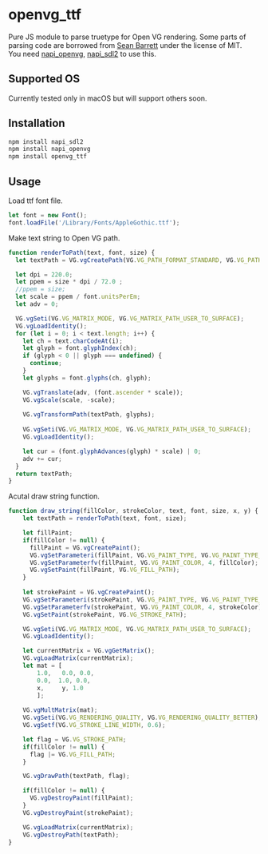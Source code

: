 # openvg_ttf

Pure JS module to parse truetype for Open VG rendering. Some parts of parsing code are borrowed from [Sean Barrett](https://github.com/nothings/stb/blob/master/stb_truetype.h) under the license of MIT.  
You need [napi_openvg](https://github.com/yubin1026/napi_openvg), [napi_sdl2](https://github.com/yubin1026/napi_sdl2) to use this.

## Supported OS
Currently tested only in macOS but will support others soon.


## Installation

```javascript
npm install napi_sdl2
npm install napi_openvg
npm install openvg_ttf
```

## Usage

Load ttf font file.
```javascript
let font = new Font();
font.loadFile('/Library/Fonts/AppleGothic.ttf');
```

Make text string to Open VG path.
```javascript
function renderToPath(text, font, size) {
  let textPath = VG.vgCreatePath(VG.VG_PATH_FORMAT_STANDARD, VG.VG_PATH_DATATYPE_F, 1.0, 0.0, 0, 0, VG.VG_PATH_CAPABILITY_ALL);

  let dpi = 220.0;
  let ppem = size * dpi / 72.0 ;
  //ppem = size;
  let scale = ppem / font.unitsPerEm;
  let adv = 0;

  VG.vgSeti(VG.VG_MATRIX_MODE, VG.VG_MATRIX_PATH_USER_TO_SURFACE);
  VG.vgLoadIdentity();
  for (let i = 0; i < text.length; i++) {
    let ch = text.charCodeAt(i);
    let glyph = font.glyphIndex(ch);
    if (glyph < 0 || glyph === undefined) {
      continue; 
    }
    let glyphs = font.glyphs(ch, glyph);

    VG.vgTranslate(adv, (font.ascender * scale));
    VG.vgScale(scale, -scale);
    
    VG.vgTransformPath(textPath, glyphs);
   
    VG.vgSeti(VG.VG_MATRIX_MODE, VG.VG_MATRIX_PATH_USER_TO_SURFACE);
    VG.vgLoadIdentity();

    let cur = (font.glyphAdvances(glyph) * scale) | 0;
    adv += cur;  
  }
  return textPath;
}
```

Acutal draw string function.
```javascript
function draw_string(fillColor, strokeColor, text, font, size, x, y) {
    let textPath = renderToPath(text, font, size);

    let fillPaint;
    if(fillColor != null) {
      fillPaint = VG.vgCreatePaint();
      VG.vgSetParameteri(fillPaint, VG.VG_PAINT_TYPE, VG.VG_PAINT_TYPE_COLOR);
      VG.vgSetParameterfv(fillPaint, VG.VG_PAINT_COLOR, 4, fillColor);
      VG.vgSetPaint(fillPaint, VG.VG_FILL_PATH);      
    }
    
    let strokePaint = VG.vgCreatePaint();
    VG.vgSetParameteri(strokePaint, VG.VG_PAINT_TYPE, VG.VG_PAINT_TYPE_COLOR);
    VG.vgSetParameterfv(strokePaint, VG.VG_PAINT_COLOR, 4, strokeColor);
    VG.vgSetPaint(strokePaint, VG.VG_STROKE_PATH);

    VG.vgSeti(VG.VG_MATRIX_MODE, VG.VG_MATRIX_PATH_USER_TO_SURFACE);
    VG.vgLoadIdentity();

    let currentMatrix = VG.vgGetMatrix();
    VG.vgLoadMatrix(currentMatrix);
    let mat = [
        1.0,   0.0, 0.0,
        0.0,  1.0, 0.0,
        x,     y, 1.0
        ];
    
    VG.vgMultMatrix(mat);
    VG.vgSeti(VG.VG_RENDERING_QUALITY, VG.VG_RENDERING_QUALITY_BETTER);
    VG.vgSetf(VG.VG_STROKE_LINE_WIDTH, 0.6);

    let flag = VG.VG_STROKE_PATH;
    if(fillColor != null) {
      flag |= VG.VG_FILL_PATH;
    }

    VG.vgDrawPath(textPath, flag);

    if(fillColor != null) {
      VG.vgDestroyPaint(fillPaint);
    }
    VG.vgDestroyPaint(strokePaint);

    VG.vgLoadMatrix(currentMatrix);
    VG.vgDestroyPath(textPath);
}
```
